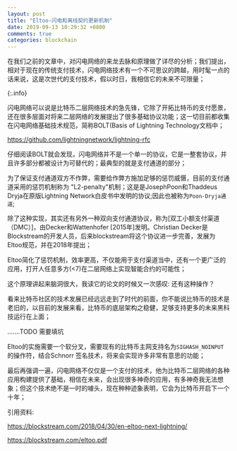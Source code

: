 ```yaml
---
layout: post
title: "Eltoo-闪电和离线契约更新机制"
date: 2019-09-13 10:29:32 +0800
comments: true
categories: blockchain
---
```


在我们之前的文章中，对闪电网络的来龙去脉和原理做了详尽的分析；我们提出，相对于现在的传统支付技术，闪电网络技术有一个不可思议的跨越，用时髦一点的话来说，这是次世代的支付技术，假以时日，我相信它的未来不可限量；

{:.info}

闪电网络可以说是比特币二层网络技术的急先锋，它除了开拓比特币的支付愿景，还在很多层面对将来二层网络的发展提出了很多基础协议功能；这一切目前都收集在闪电网络基础技术规范，简称BOLT(Basis of Lightning Technology文档中；

https://github.com/lightningnetwork/lightning-rfc

<!-- more -->

仔细阅读BOLT就会发现，闪电网络并不是一个单一的协议，它是一整套协议，并且许多部分都被设计为可替代的；最典型的就是支付通道的部分；

为了保证支付通道双方不作弊，需要给作弊方施加足够的惩罚威慑，目前的支付通道采用的惩罚机制称为 "L2-penalty"机制；这是是JosephPoon和Thaddeus Dryja在原版Lightning Network白皮书中发明的协议;因此也被称为`Poon-Dryja通道`;

除了这种实现，其实还有另外一种双向支付通道协议，称为[双工小额支付渠道（DMC）]，由Decker和Wattenhofer [2015年]发明。Christian Decker是Blockstream的开发人员，后来blockstream将这个协议进一步完善，发展为Eltoo规范，并在2018年提出；

Eltoo简化了惩罚机制，效率更高，不仅能用于支付渠道当中，还有一个更广泛的应用，打开人任意多方(<7)在二层网络上实现智能合约的可能性；

这个原理讲起来脑洞很大，我读它的论文的时候又一次感叹: 还有这种操作？

看来比特币社区的技术发展已经远远走到了时代的前面，你不能说比特币的技术是老旧的，以目前的发展来看，比特币的底层架构之稳健，足够支持更多的未来黑科技运行在上面；


.......TODO 需要填坑


Eltoo的实施需要一个软分叉，需要现有的比特币主网支持名为`SIGHASH_NOINPUT`的操作符，结合Schnorr 签名技术，将来会实现许多非常有意思的功能；


最后再强调一遍，闪电网络不仅仅是一个支付的技术，他为比特币二层网络的各种应用构建提供了基础，相信在未来，会出现很多神奇的应用，有多神奇我无法想象；但这个技术绝不是一时的噱头，现在种种迹象表明，它会为比特币开启下一个十年；


引用资料:

https://blockstream.com/2018/04/30/en-eltoo-next-lightning/

https://blockstream.com/eltoo.pdf

